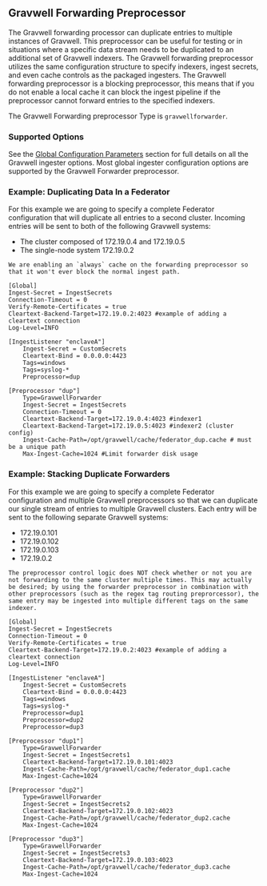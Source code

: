 ## Gravwell Forwarding Preprocessor

The Gravwell forwarding processor can duplicate entries to multiple instances of Gravwell.  This preprocessor can be useful for testing or in situations where a specific data stream needs to be duplicated to an additional set of Gravwell indexers.  The Gravwell forwarding preprocessor utilizes the same configuration structure to specify indexers, ingest secrets, and even cache controls as the packaged ingesters.  The Gravwell forwarding preprocessor is a blocking preprocessor, this means that if you do not enable a local cache it can block the ingest pipeline if the preprocessor cannot forward entries to the specified indexers.

The Gravwell Forwarding preprocessor Type is `gravwellforwarder`.

### Supported Options

See the [Global Configuration Parameters](ingesters_global_configuration_parameters) section for full details on all the Gravwell ingester options.  Most global ingester configuration options are supported by the Gravwell Forwarder preprocessor.

### Example: Duplicating Data In a Federator

For this example we are going to specify a complete Federator configuration that will duplicate all entries to a second cluster. Incoming entries will be sent to both of the following Gravwell systems:

* The cluster composed of 172.19.0.4 and 172.19.0.5
* The single-node system 172.19.0.2

```{note}
We are enabling an `always` cache on the forwarding preprocessor so that it won't ever block the normal ingest path.
```

```
[Global]
Ingest-Secret = IngestSecrets
Connection-Timeout = 0
Verify-Remote-Certificates = true
Cleartext-Backend-Target=172.19.0.2:4023 #example of adding a cleartext connection
Log-Level=INFO

[IngestListener "enclaveA"]
	Ingest-Secret = CustomSecrets
	Cleartext-Bind = 0.0.0.0:4423
	Tags=windows
	Tags=syslog-*
	Preprocessor=dup

[Preprocessor "dup"]
	Type=GravwellForwarder
	Ingest-Secret = IngestSecrets
	Connection-Timeout = 0
	Cleartext-Backend-Target=172.19.0.4:4023 #indexer1
	Cleartext-Backend-Target=172.19.0.5:4023 #indexer2 (cluster config)
	Ingest-Cache-Path=/opt/gravwell/cache/federator_dup.cache # must be a unique path
	Max-Ingest-Cache=1024 #Limit forwarder disk usage
```

### Example: Stacking Duplicate Forwarders

For this example we are going to specify a complete Federator configuration and multiple Gravwell preprocessors so that we can duplicate our single stream of entries to multiple Gravwell clusters. Each entry will be sent to the following separate Gravwell systems:

* 172.19.0.101
* 172.19.0.102
* 172.19.0.103
* 172.19.0.2

```{note}
The preprocessor control logic does NOT check whether or not you are not forwarding to the same cluster multiple times. This may actually be desired; by using the forwarder preprocessor in combination with other preprocessors (such as the regex tag routing preprorcessor), the same entry may be ingested into multiple different tags on the same indexer.
```

```
[Global]
Ingest-Secret = IngestSecrets
Connection-Timeout = 0
Verify-Remote-Certificates = true
Cleartext-Backend-Target=172.19.0.2:4023 #example of adding a cleartext connection
Log-Level=INFO

[IngestListener "enclaveA"]
	Ingest-Secret = CustomSecrets
	Cleartext-Bind = 0.0.0.0:4423
	Tags=windows
	Tags=syslog-*
	Preprocessor=dup1
	Preprocessor=dup2
	Preprocessor=dup3

[Preprocessor "dup1"]
	Type=GravwellForwarder
	Ingest-Secret = IngestSecrets1
	Cleartext-Backend-Target=172.19.0.101:4023
	Ingest-Cache-Path=/opt/gravwell/cache/federator_dup1.cache
	Max-Ingest-Cache=1024

[Preprocessor "dup2"]
	Type=GravwellForwarder
	Ingest-Secret = IngestSecrets2
	Cleartext-Backend-Target=172.19.0.102:4023
	Ingest-Cache-Path=/opt/gravwell/cache/federator_dup2.cache
	Max-Ingest-Cache=1024

[Preprocessor "dup3"]
	Type=GravwellForwarder
	Ingest-Secret = IngestSecrets3
	Cleartext-Backend-Target=172.19.0.103:4023
	Ingest-Cache-Path=/opt/gravwell/cache/federator_dup3.cache
	Max-Ingest-Cache=1024
```


